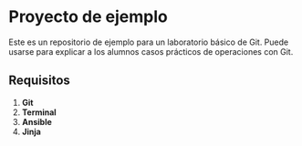 # Proyecto de ejemplo

Este es un repositorio de ejemplo para un laboratorio básico de Git.
Puede usarse para explicar a los alumnos casos prácticos de operaciones con Git.

## Requisitos

1. **Git**
2. **Terminal**
3. **Ansible**
4. **Jinja**
